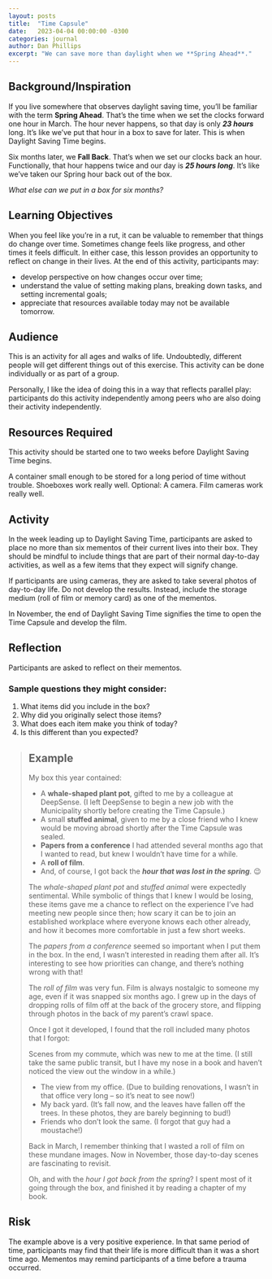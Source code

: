 ```yaml
---
layout: posts
title:  "Time Capsule"
date:   2023-04-04 00:00:00 -0300
categories: journal
author: Dan Phillips
excerpt: "We can save more than daylight when we **Spring Ahead**."
---
```



## Background/Inspiration

If you live somewhere that observes daylight saving time, you’ll be familiar with the term **Spring Ahead**. That’s the time when we set the clocks forward one hour in March. The hour never happens, so that day is only ***23 hours*** long. It’s like we’ve put that hour in a box to save for later. This is when Daylight Saving Time begins.

Six months later, we **Fall Back**. That’s when we set our clocks back an hour. Functionally, that hour happens twice and our day is ***25 hours long***. It’s like we’ve taken our Spring hour back out of the box.

*What else can we put in a box for six months?*

## Learning Objectives
When you feel like you’re in a rut, it can be valuable to remember that things do change over time. Sometimes change feels like progress, and other times it feels difficult. In either case, this lesson provides an opportunity to reflect on change in their lives. At the end of this activity, participants may:

* develop perspective on how changes occur over time;
* understand the value of setting making plans, breaking down tasks, and setting incremental goals;
* appreciate that resources available today may not be available tomorrow.

## Audience
This is an activity for all ages and walks of life. Undoubtedly, different people will get different things out of this exercise. This activity can be done individually or as part of a group.

Personally, I like the idea of doing this in a way that reflects parallel play: participants do this activity independently among peers who are also doing their activity independently.

## Resources Required

This activity should be started one to two weeks before Daylight Saving Time begins.

A container small enough to be stored for a long period of time without trouble. Shoeboxes work really well.
Optional: A camera. Film cameras work really well.

## Activity

In the week leading up to Daylight Saving Time, participants are asked to place no more than six mementos of their current lives into their box. They should be mindful to include things that are part of their normal day-to-day activities, as well as a few items that they expect will signify change.

If participants are using cameras, they are asked to take several photos of day-to-day life. Do not develop the results. Instead, include the storage medium (roll of film or memory card) as one of the mementos.

In November, the end of Daylight Saving Time signifies the time to open the Time Capsule and develop the film.

## Reflection
Participants are asked to reflect on their mementos.

### Sample questions they might consider:

1. What items did you include in the box?
2. Why did you originally select those items?
3. What does each item make you think of today?
4. Is this different than you expected?

>## Example
>
>My box this year contained:
>
>* A **whale-shaped plant pot**, gifted to me by a colleague at DeepSense. (I left DeepSense to begin a new job with the Municipality shortly before creating the Time Capsule.)
>* A small **stuffed animal**, given to me by a close friend who I knew would be moving abroad shortly after the Time Capsule was sealed.
>* **Papers from a conference** I had attended several months ago that I wanted to read, but knew I wouldn’t have time for a while.
>* A **roll of film**.
>* And, of course, I got back the ***hour that was lost in the spring***. 😉
>
>The *whale-shaped plant pot* and *stuffed animal* were expectedly sentimental. While symbolic of things that I knew I would be losing, these items gave me a chance to reflect on the experience I’ve had meeting new people since then; how scary it can be to join an established workplace where everyone knows each other already, and how it becomes more comfortable in just a few short weeks.
>
>The *papers from a conference* seemed so important when I put them in the box. In the end, I wasn’t interested in reading them after all. It’s interesting to see how priorities can change, and there’s nothing wrong with that!
>
>The *roll of film* was very fun. Film is always nostalgic to someone my age, even if it was snapped six months ago. I grew up in the days of dropping rolls of film off at the back of the grocery store, and flipping through photos in the back of my parent’s crawl space.
>
>Once I got it developed, I found that the roll included many photos that I forgot:
>
>Scenes from my commute, which was new to me at the time. (I still take the same public transit, but I have my nose in a book and haven’t noticed the view out the window in a while.)
>* The view from my office. (Due to building renovations, I wasn’t in that office very long – so it’s neat to see now!)
>* My back yard. (It’s fall now, and the leaves have fallen off the trees. In these photos, they are barely beginning to bud!)
>* Friends who don’t look the same. (I forgot that guy had a moustache!)
>
>Back in March, I remember thinking that I wasted a roll of film on these mundane images. Now in November, those day-to-day scenes are fascinating to revisit.
>
>Oh, and with the *hour I got back from the spring*? I spent most of it going through the box, and finished it by reading a chapter of my book.

## Risk

The example above is a very positive experience. In that same period of time, participants may find that their life is more difficult than it was a short time ago. Mementos may remind participants of a time before a trauma occurred.
